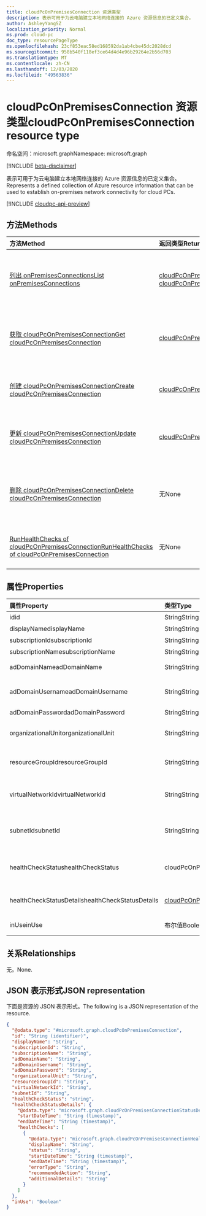 ```yaml
---
title: cloudPcOnPremisesConnection 资源类型
description: 表示可用于为云电脑建立本地网络连接的 Azure 资源信息的已定义集合。
author: AshleyYangSZ
localization_priority: Normal
ms.prod: cloud-pc
doc_type: resourcePageType
ms.openlocfilehash: 23cf853eac58ed168592da1ab4cbe45dc2028dcd
ms.sourcegitcommit: 958b540f118ef3ce64d4d4e96b29264e2b56d703
ms.translationtype: MT
ms.contentlocale: zh-CN
ms.lasthandoff: 12/03/2020
ms.locfileid: "49563836"
---
```

# <a name="cloudpconpremisesconnection-resource-type"></a><span data-ttu-id="9debe-103">cloudPcOnPremisesConnection 资源类型</span><span class="sxs-lookup"><span data-stu-id="9debe-103">cloudPcOnPremisesConnection resource type</span></span>

<span data-ttu-id="9debe-104">命名空间：microsoft.graph</span><span class="sxs-lookup"><span data-stu-id="9debe-104">Namespace: microsoft.graph</span></span>

[!INCLUDE [beta-disclaimer](../../includes/beta-disclaimer.md)]

<span data-ttu-id="9debe-105">表示可用于为云电脑建立本地网络连接的 Azure 资源信息的已定义集合。</span><span class="sxs-lookup"><span data-stu-id="9debe-105">Represents a defined collection of Azure resource information that can be used to establish on-premises network connectivity for cloud PCs.</span></span>

[!INCLUDE [cloudpc-api-preview](../../includes/cloudpc-api-preview.md)]

## <a name="methods"></a><span data-ttu-id="9debe-106">方法</span><span class="sxs-lookup"><span data-stu-id="9debe-106">Methods</span></span>

|<span data-ttu-id="9debe-107">方法</span><span class="sxs-lookup"><span data-stu-id="9debe-107">Method</span></span>|<span data-ttu-id="9debe-108">返回类型</span><span class="sxs-lookup"><span data-stu-id="9debe-108">Return type</span></span>|<span data-ttu-id="9debe-109">说明</span><span class="sxs-lookup"><span data-stu-id="9debe-109">Description</span></span>|
|:---|:---|:---|
|[<span data-ttu-id="9debe-110">列出 onPremisesConnections</span><span class="sxs-lookup"><span data-stu-id="9debe-110">List onPremisesConnections</span></span>](../api/virtualendpoint-list-onpremisesconnections.md)|<span data-ttu-id="9debe-111">[cloudPcOnPremisesConnection](../resources/cloudpconpremisesconnection.md) 集合</span><span class="sxs-lookup"><span data-stu-id="9debe-111">[cloudPcOnPremisesConnection](../resources/cloudpconpremisesconnection.md) collection</span></span>|<span data-ttu-id="9debe-112">列出 [cloudPcOnPremisesConnection](../resources/cloudpconpremisesconnection.md) 对象的属性和关系。</span><span class="sxs-lookup"><span data-stu-id="9debe-112">List properties and relationships of the [cloudPcOnPremisesConnection](../resources/cloudpconpremisesconnection.md) objects.</span></span>|
|[<span data-ttu-id="9debe-113">获取 cloudPcOnPremisesConnection</span><span class="sxs-lookup"><span data-stu-id="9debe-113">Get cloudPcOnPremisesConnection</span></span>](../api/cloudpconpremisesconnection-get.md)|[<span data-ttu-id="9debe-114">cloudPcOnPremisesConnection</span><span class="sxs-lookup"><span data-stu-id="9debe-114">cloudPcOnPremisesConnection</span></span>](../resources/cloudpconpremisesconnection.md)|<span data-ttu-id="9debe-115">读取 [cloudPcOnPremisesConnection](../resources/cloudpconpremisesconnection.md) 对象的属性和关系。</span><span class="sxs-lookup"><span data-stu-id="9debe-115">Read the properties and relationships of the [cloudPcOnPremisesConnection](../resources/cloudpconpremisesconnection.md) object.</span></span>|
|[<span data-ttu-id="9debe-116">创建 cloudPcOnPremisesConnection</span><span class="sxs-lookup"><span data-stu-id="9debe-116">Create cloudPcOnPremisesConnection</span></span>](../api/virtualendpoint-post-onpremisesconnections.md)|[<span data-ttu-id="9debe-117">cloudPcOnPremisesConnection</span><span class="sxs-lookup"><span data-stu-id="9debe-117">cloudPcOnPremisesConnection</span></span>](../resources/cloudpconpremisesconnection.md)|<span data-ttu-id="9debe-118">创建新的 [cloudPcOnPremisesConnection](../resources/cloudpconpremisesconnection.md) 对象。</span><span class="sxs-lookup"><span data-stu-id="9debe-118">Create a new [cloudPcOnPremisesConnection](../resources/cloudpconpremisesconnection.md) object.</span></span>|
|[<span data-ttu-id="9debe-119">更新 cloudPcOnPremisesConnection</span><span class="sxs-lookup"><span data-stu-id="9debe-119">Update cloudPcOnPremisesConnection</span></span>](../api/cloudpconpremisesconnection-update.md)|[<span data-ttu-id="9debe-120">cloudPcOnPremisesConnection</span><span class="sxs-lookup"><span data-stu-id="9debe-120">cloudPcOnPremisesConnection</span></span>](../resources/cloudpconpremisesconnection.md)|<span data-ttu-id="9debe-121">更新 [cloudPcOnPremisesConnection](../resources/cloudpconpremisesconnection.md) 对象的属性。</span><span class="sxs-lookup"><span data-stu-id="9debe-121">Update the properties of a [cloudPcOnPremisesConnection](../resources/cloudpconpremisesconnection.md) object.</span></span>|
|[<span data-ttu-id="9debe-122">删除 cloudPcOnPremisesConnection</span><span class="sxs-lookup"><span data-stu-id="9debe-122">Delete cloudPcOnPremisesConnection</span></span>](../api/cloudpconpremisesconnection-delete.md)|<span data-ttu-id="9debe-123">无</span><span class="sxs-lookup"><span data-stu-id="9debe-123">None</span></span>|<span data-ttu-id="9debe-124">删除 [cloudPcOnPremisesConnection](../resources/cloudpconpremisesconnection.md) 对象。</span><span class="sxs-lookup"><span data-stu-id="9debe-124">Delete a [cloudPcOnPremisesConnection](../resources/cloudpconpremisesconnection.md) object.</span></span> <span data-ttu-id="9debe-125">无法删除正在使用的连接。</span><span class="sxs-lookup"><span data-stu-id="9debe-125">You can’t delete an connection that’s in use.</span></span>|
|[<span data-ttu-id="9debe-126">RunHealthChecks of cloudPcOnPremisesConnection</span><span class="sxs-lookup"><span data-stu-id="9debe-126">RunHealthChecks of cloudPcOnPremisesConnection</span></span>](../api/cloudpconpremisesconnection-runhealthcheck.md)|<span data-ttu-id="9debe-127">无</span><span class="sxs-lookup"><span data-stu-id="9debe-127">None</span></span>|<span data-ttu-id="9debe-128">对 [cloudPcOnPremisesConnection](../resources/cloudpconpremisesconnection.md)运行运行状况检查。</span><span class="sxs-lookup"><span data-stu-id="9debe-128">Run health checks on the [cloudPcOnPremisesConnection](../resources/cloudpconpremisesconnection.md).</span></span>|

## <a name="properties"></a><span data-ttu-id="9debe-129">属性</span><span class="sxs-lookup"><span data-stu-id="9debe-129">Properties</span></span>

|<span data-ttu-id="9debe-130">属性</span><span class="sxs-lookup"><span data-stu-id="9debe-130">Property</span></span>|<span data-ttu-id="9debe-131">类型</span><span class="sxs-lookup"><span data-stu-id="9debe-131">Type</span></span>|<span data-ttu-id="9debe-132">说明</span><span class="sxs-lookup"><span data-stu-id="9debe-132">Description</span></span>|
|:---|:---|:---|
|<span data-ttu-id="9debe-133">id</span><span class="sxs-lookup"><span data-stu-id="9debe-133">id</span></span>|<span data-ttu-id="9debe-134">String</span><span class="sxs-lookup"><span data-stu-id="9debe-134">String</span></span>|<span data-ttu-id="9debe-135">本地连接的唯一标识符。</span><span class="sxs-lookup"><span data-stu-id="9debe-135">Unique identifier for the on-premises connection.</span></span> <span data-ttu-id="9debe-136">只读。</span><span class="sxs-lookup"><span data-stu-id="9debe-136">Read-only.</span></span>|
|<span data-ttu-id="9debe-137">displayName</span><span class="sxs-lookup"><span data-stu-id="9debe-137">displayName</span></span>|<span data-ttu-id="9debe-138">String</span><span class="sxs-lookup"><span data-stu-id="9debe-138">String</span></span>|<span data-ttu-id="9debe-139">本地连接的显示名称。</span><span class="sxs-lookup"><span data-stu-id="9debe-139">The display name for the on-premises connection.</span></span>|
|<span data-ttu-id="9debe-140">subscriptionId</span><span class="sxs-lookup"><span data-stu-id="9debe-140">subscriptionId</span></span>|<span data-ttu-id="9debe-141">String</span><span class="sxs-lookup"><span data-stu-id="9debe-141">String</span></span>|<span data-ttu-id="9debe-142">与你的租户关联的目标 Azure 订阅的 ID。</span><span class="sxs-lookup"><span data-stu-id="9debe-142">The ID of the target Azure subscription that’s associated with your tenant.</span></span>|
|<span data-ttu-id="9debe-143">subscriptionName</span><span class="sxs-lookup"><span data-stu-id="9debe-143">subscriptionName</span></span>|<span data-ttu-id="9debe-144">String</span><span class="sxs-lookup"><span data-stu-id="9debe-144">String</span></span>|<span data-ttu-id="9debe-145">目标 Azure 订阅的名称。</span><span class="sxs-lookup"><span data-stu-id="9debe-145">The name of the target Azure subscription.</span></span> <span data-ttu-id="9debe-146">只读。</span><span class="sxs-lookup"><span data-stu-id="9debe-146">Read-only.</span></span>|
|<span data-ttu-id="9debe-147">adDomainName</span><span class="sxs-lookup"><span data-stu-id="9debe-147">adDomainName</span></span>|<span data-ttu-id="9debe-148">String</span><span class="sxs-lookup"><span data-stu-id="9debe-148">String</span></span>|<span data-ttu-id="9debe-149">要加入的 Active Directory 域 (FQDN) 的完全限定的域名称。</span><span class="sxs-lookup"><span data-stu-id="9debe-149">The fully qualified domain name (FQDN) of the Active Directory domain you want to join.</span></span>|
|<span data-ttu-id="9debe-150">adDomainUsername</span><span class="sxs-lookup"><span data-stu-id="9debe-150">adDomainUsername</span></span>|<span data-ttu-id="9debe-151">String</span><span class="sxs-lookup"><span data-stu-id="9debe-151">String</span></span>|<span data-ttu-id="9debe-152">Active Directory 帐户的用户名 (用户或服务帐户) 具有在 Active Directory 中创建计算机对象的权限。</span><span class="sxs-lookup"><span data-stu-id="9debe-152">The username of an Active Directory account (user or service account) that has permissions to create computer objects in Active Directory.</span></span> <span data-ttu-id="9debe-153">必需的格式： contoso@microsoft.com。</span><span class="sxs-lookup"><span data-stu-id="9debe-153">Required format: contoso@microsoft.com.</span></span>|
|<span data-ttu-id="9debe-154">adDomainPassword</span><span class="sxs-lookup"><span data-stu-id="9debe-154">adDomainPassword</span></span>|<span data-ttu-id="9debe-155">String</span><span class="sxs-lookup"><span data-stu-id="9debe-155">String</span></span>|<span data-ttu-id="9debe-156">与 adDomainUsername 相关联的密码。</span><span class="sxs-lookup"><span data-stu-id="9debe-156">The password associated with adDomainUsername.</span></span>|
|<span data-ttu-id="9debe-157">organizationalUnit</span><span class="sxs-lookup"><span data-stu-id="9debe-157">organizationalUnit</span></span>|<span data-ttu-id="9debe-158">String</span><span class="sxs-lookup"><span data-stu-id="9debe-158">String</span></span>|<span data-ttu-id="9debe-159">在其中创建计算机帐户的组织单位 (OU) 。</span><span class="sxs-lookup"><span data-stu-id="9debe-159">The organizational unit (OU) in which the computer account is created.</span></span> <span data-ttu-id="9debe-160">如果为 null，则在使用 Active Directory 域 (OU) 中) 的已知计算机对象容器中配置为默认 (的 OU。</span><span class="sxs-lookup"><span data-stu-id="9debe-160">If left null, the OU that’s configured as the default (a well-known computer object container) in your Active Directory domain (OU) is used.</span></span> <span data-ttu-id="9debe-161">可选。</span><span class="sxs-lookup"><span data-stu-id="9debe-161">Optional.</span></span>|
|<span data-ttu-id="9debe-162">resourceGroupId</span><span class="sxs-lookup"><span data-stu-id="9debe-162">resourceGroupId</span></span>|<span data-ttu-id="9debe-163">String</span><span class="sxs-lookup"><span data-stu-id="9debe-163">String</span></span>|<span data-ttu-id="9debe-164">目标资源组的 ID。</span><span class="sxs-lookup"><span data-stu-id="9debe-164">The ID of the target resource group.</span></span> <span data-ttu-id="9debe-165">必需的格式： "/subscriptions/{subscription-id}/resourceGroups/{resourceGroupName}"。</span><span class="sxs-lookup"><span data-stu-id="9debe-165">Required format: "/subscriptions/{subscription-id}/resourceGroups/{resourceGroupName}".</span></span>|
|<span data-ttu-id="9debe-166">virtualNetworkId</span><span class="sxs-lookup"><span data-stu-id="9debe-166">virtualNetworkId</span></span>|<span data-ttu-id="9debe-167">String</span><span class="sxs-lookup"><span data-stu-id="9debe-167">String</span></span>|<span data-ttu-id="9debe-168">目标虚拟网络的 ID。</span><span class="sxs-lookup"><span data-stu-id="9debe-168">The ID of the target virtual network.</span></span> <span data-ttu-id="9debe-169">必需的格式： "/subscriptions/{subscription-id}/resourceGroups/{resourceGroupName}/providers/Microsoft.Network/virtualNetworks/{virtualNetworkName}"。</span><span class="sxs-lookup"><span data-stu-id="9debe-169">Required format: "/subscriptions/{subscription-id}/resourceGroups/{resourceGroupName}/providers/Microsoft.Network/virtualNetworks/{virtualNetworkName}".</span></span>|
|<span data-ttu-id="9debe-170">subnetId</span><span class="sxs-lookup"><span data-stu-id="9debe-170">subnetId</span></span>|<span data-ttu-id="9debe-171">String</span><span class="sxs-lookup"><span data-stu-id="9debe-171">String</span></span>|<span data-ttu-id="9debe-172">目标子网的 ID。</span><span class="sxs-lookup"><span data-stu-id="9debe-172">The ID of the target subnet.</span></span> <span data-ttu-id="9debe-173">必需的格式： "/subscriptions/{subscription-id}/resourceGroups/{resourceGroupName}/providers/Microsoft.Network/virtualNetworks/{virtualNetworkId}/subnets/{subnetName}"。</span><span class="sxs-lookup"><span data-stu-id="9debe-173">Required format: "/subscriptions/{subscription-id}/resourceGroups/{resourceGroupName}/providers/Microsoft.Network/virtualNetworks/{virtualNetworkId}/subnets/{subnetName}".</span></span>|
|<span data-ttu-id="9debe-174">healthCheckStatus</span><span class="sxs-lookup"><span data-stu-id="9debe-174">healthCheckStatus</span></span>|<span data-ttu-id="9debe-175">cloudPcOnPremisesConnectionStatus</span><span class="sxs-lookup"><span data-stu-id="9debe-175">cloudPcOnPremisesConnectionStatus</span></span>|<span data-ttu-id="9debe-176">对本地连接执行的最新运行状况检查的状态。</span><span class="sxs-lookup"><span data-stu-id="9debe-176">The status of the most recent health check done on the on-premises connection.</span></span> <span data-ttu-id="9debe-177">例如，如果状态为 "已传递"，则本地连接已通过该服务运行的所有检查。</span><span class="sxs-lookup"><span data-stu-id="9debe-177">For example, if status is "passed", the on-premises connection has passed all checks run by the service.</span></span> <span data-ttu-id="9debe-178">只读。</span><span class="sxs-lookup"><span data-stu-id="9debe-178">Read-only.</span></span> <span data-ttu-id="9debe-179">可取值为：`Pending`、`Running`、`Passed`、`Failed`、`UnknownFutureValue`。</span><span class="sxs-lookup"><span data-stu-id="9debe-179">Possible values are: `Pending`, `Running`, `Passed`, `Failed`, `UnknownFutureValue`.</span></span>|
|<span data-ttu-id="9debe-180">healthCheckStatusDetails</span><span class="sxs-lookup"><span data-stu-id="9debe-180">healthCheckStatusDetails</span></span>|[<span data-ttu-id="9debe-181">cloudPcOnPremisesConnectionStatusDetails</span><span class="sxs-lookup"><span data-stu-id="9debe-181">cloudPcOnPremisesConnectionStatusDetails</span></span>](../resources/cloudpconpremisesconnectionstatusdetails.md)|<span data-ttu-id="9debe-182">连接的运行状况检查和相应结果的详细信息。</span><span class="sxs-lookup"><span data-stu-id="9debe-182">The details of the connection's health checks and the corresponding results.</span></span> <span data-ttu-id="9debe-183">仅在 `$select` 上返回。</span><span class="sxs-lookup"><span data-stu-id="9debe-183">Returned only on `$select`.</span></span> <span data-ttu-id="9debe-184">请参阅获取 healthCheckStatusDetails 属性的 [示例](../api/cloudpconpremisesconnection-get.md) 。只读。</span><span class="sxs-lookup"><span data-stu-id="9debe-184">See an [example](../api/cloudpconpremisesconnection-get.md) of getting the healthCheckStatusDetails property.Read-only.</span></span>|
|<span data-ttu-id="9debe-185">inUse</span><span class="sxs-lookup"><span data-stu-id="9debe-185">inUse</span></span>|<span data-ttu-id="9debe-186">布尔值</span><span class="sxs-lookup"><span data-stu-id="9debe-186">Boolean</span></span>|<span data-ttu-id="9debe-187">如果为 true，则使用内部部署连接。</span><span class="sxs-lookup"><span data-stu-id="9debe-187">When true, the on-premises connection is in use.</span></span> <span data-ttu-id="9debe-188">如果为 false，则表示未使用该连接。</span><span class="sxs-lookup"><span data-stu-id="9debe-188">When false, the connection is not in use.</span></span> <span data-ttu-id="9debe-189">无法删除正在使用的连接。</span><span class="sxs-lookup"><span data-stu-id="9debe-189">You cannot delete a connection that’s in use.</span></span> <span data-ttu-id="9debe-190">只读。</span><span class="sxs-lookup"><span data-stu-id="9debe-190">Read-only.</span></span>|

## <a name="relationships"></a><span data-ttu-id="9debe-191">关系</span><span class="sxs-lookup"><span data-stu-id="9debe-191">Relationships</span></span>

<span data-ttu-id="9debe-192">无。</span><span class="sxs-lookup"><span data-stu-id="9debe-192">None.</span></span>

## <a name="json-representation"></a><span data-ttu-id="9debe-193">JSON 表示形式</span><span class="sxs-lookup"><span data-stu-id="9debe-193">JSON representation</span></span>

<span data-ttu-id="9debe-194">下面是资源的 JSON 表示形式。</span><span class="sxs-lookup"><span data-stu-id="9debe-194">The following is a JSON representation of the resource.</span></span>
<!-- {
  "blockType": "resource",
  "keyProperty": "id",
  "@odata.type": "microsoft.graph.cloudPcOnPremisesConnection",
  "baseType": "microsoft.graph.entity",
  "openType": false,
  "optionalProperties": ["healthCheckStatusDetails"]
}
-->

``` json
{
  "@odata.type": "#microsoft.graph.cloudPcOnPremisesConnection",
  "id": "String (identifier)",
  "displayName": "String",
  "subscriptionId": "String",
  "subscriptionName": "String",
  "adDomainName": "String",
  "adDomainUsername": "String",
  "adDomainPassword": "String",
  "organizationalUnit": "String",
  "resourceGroupId": "String",
  "virtualNetworkId": "String",
  "subnetId": "String",
  "healthCheckStatus": "string",
  "healthCheckStatusDetails": {
    "@odata.type": "microsoft.graph.cloudPcOnPremisesConnectionStatusDetails",
    "startDateTime": "String (timestamp)",
    "endDateTime": "String (timestamp)",
    "healthChecks": [
      {
        "@odata.type": "microsoft.graph.cloudPcOnPremisesConnectionHealthCheck",
        "displayName": "String",
        "status": "String",
        "startDateTime": "String (timestamp)",
        "endDateTime": "String (timestamp)",
        "errorType": "String",
        "recommendedAction": "String",
        "additionalDetails": "String"
      }
    ]
  },
  "inUse": "Boolean"
}
```
